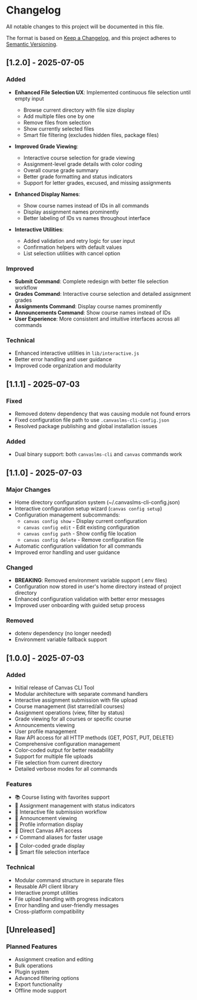 # Changelog

All notable changes to this project will be documented in this file.

The format is based on [Keep a Changelog](https://keepachangelog.com/en/1.0.0/),
and this project adheres to [Semantic Versioning](https://semver.org/spec/v2.0.0.html).

## [1.2.0] - 2025-07-05

### Added

- **Enhanced File Selection UX**: Implemented continuous file selection until empty input
  - Browse current directory with file size display
  - Add multiple files one by one
  - Remove files from selection
  - Show currently selected files
  - Smart file filtering (excludes hidden files, package files)

- **Improved Grade Viewing**:
  - Interactive course selection for grade viewing
  - Assignment-level grade details with color coding
  - Overall course grade summary
  - Better grade formatting and status indicators
  - Support for letter grades, excused, and missing assignments

- **Enhanced Display Names**:
  - Show course names instead of IDs in all commands
  - Display assignment names prominently
  - Better labeling of IDs vs names throughout interface

- **Interactive Utilities**:
  - Added validation and retry logic for user input
  - Confirmation helpers with default values
  - List selection utilities with cancel option

### Improved

- **Submit Command**: Complete redesign with better file selection workflow
- **Grades Command**: Interactive course selection and detailed assignment grades
- **Assignments Command**: Display course names prominently
- **Announcements Command**: Show course names instead of IDs
- **User Experience**: More consistent and intuitive interfaces across all commands

### Technical

- Enhanced interactive utilities in `lib/interactive.js`
- Better error handling and user guidance
- Improved code organization and modularity

## [1.1.1] - 2025-07-03

### Fixed

- Removed dotenv dependency that was causing module not found errors
- Fixed configuration file path to use `.canvaslms-cli-config.json`
- Resolved package publishing and global installation issues

### Added

- Dual binary support: both `canvaslms-cli` and `canvas` commands work

## [1.1.0] - 2025-07-03

### Major Changes

- Home directory configuration system (~/.canvaslms-cli-config.json)
- Interactive configuration setup wizard (`canvas config setup`)
- Configuration management subcommands:
  - `canvas config show` - Display current configuration
  - `canvas config edit` - Edit existing configuration
  - `canvas config path` - Show config file location
  - `canvas config delete` - Remove configuration file
- Automatic configuration validation for all commands
- Improved error handling and user guidance

### Changed

- **BREAKING**: Removed environment variable support (.env files)
- Configuration now stored in user's home directory instead of project directory
- Enhanced configuration validation with better error messages
- Improved user onboarding with guided setup process

### Removed

- dotenv dependency (no longer needed)
- Environment variable fallback support

## [1.0.0] - 2025-07-03

### Added

- Initial release of Canvas CLI Tool
- Modular architecture with separate command handlers
- Interactive assignment submission with file upload
- Course management (list starred/all courses)
- Assignment operations (view, filter by status)
- Grade viewing for all courses or specific course
- Announcements viewing
- User profile management
- Raw API access for all HTTP methods (GET, POST, PUT, DELETE)
- Comprehensive configuration management
- Color-coded output for better readability
- Support for multiple file uploads
- File selection from current directory
- Detailed verbose modes for all commands

### Features

- 📚 Course listing with favorites support
- 📝 Assignment management with status indicators
- 🚀 Interactive file submission workflow
- 📢 Announcement viewing
- 👤 Profile information display
- 🔧 Direct Canvas API access
- ⚡ Command aliases for faster usage
- 🎨 Color-coded grade display
- 📁 Smart file selection interface

### Technical

- Modular command structure in separate files
- Reusable API client library
- Interactive prompt utilities
- File upload handling with progress indicators
- Error handling and user-friendly messages
- Cross-platform compatibility

## [Unreleased]

### Planned Features

- Assignment creation and editing
- Bulk operations
- Plugin system
- Advanced filtering options
- Export functionality
- Offline mode support
